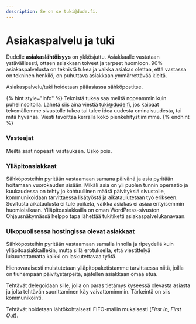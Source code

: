```yaml
---
description: Se on se tuki@dude.fi.
---
```


# Asiakaspalvelu ja tuki

Dudelle **asiakaslähtöisyys** on ykkösjuttu. Asiakkaalle vastataan ystävällisesti, ottaen asiakkaan toiveet ja tarpeet huomioon. 90% asiakaspalvelusta on teknistä tukea ja vaikka asiakas olettaa, että vastassa on tekninen henkilö, on puhuttava asiakkaan ymmärrettävää kieltä.

Asiakaspalvelu/tuki hoidetaan pääasiassa sähköpostitse.

{% hint style="info" %}
Teknistä tukea saa meiltä nopeammin kuin puhelinsoitolla. Lähetä siis aina viestiä [tuki@dude.fi](mailto:tuki@dude.fi), jos kaipaat tekemällemme sivustolle tukea tai tulee idea uudesta ominaisuudesta, tai mitä hyvänsä. Viesti tavoittaa kerralla koko pienkehitystiimimme.
{% endhint %}

### Vasteajat

Meiltä saat nopeasti vastauksen. Usko pois.

### **Ylläpitoasiakkaat**

Sähköposteihin pyritään vastaamaan samana päivänä ja asia pyritään hoitamaan vuorokauden sisään. Mikäli asia on yli puolen tunnin operaatio ja kuukaudessa on tehty jo kohtuullinen määrä päivityksiä sivustolle, kommunikoidaan tarvittaessa lisätyöstä ja aikataulutetaan työ erikseen. Sovitusta aikataulusta ei tule poiketa, vaikka asiakas ei asiaa erityisemmin huomioisikaan. Ylläpitoasiakkailla on oman WordPress-sivuston Ohjausnäkymässä helppo tapa lähettää tukitiketti asiakaspalvelukanavaan.

### **Ulkopuolisessa hostingissa olevat asiakkaat**

Sähköposteihin pyritään vastaamaan samalla innolla ja ripeydellä kuin ylläpitoasiakkaillekin, mutta sillä erotuksella, että viestittelyä lukuunottamatta kaikki on laskutettavaa työtä.

Hienovaraisesti muistutetaan ylläpitopaketistamme tarvittaessa niitä, joilla on tiuhempaan päivitystarpeita, ajatellen asiakkaan omaa etua.

Tehtävät delegoidaan sille, jolla on paras tietämys kyseessä olevasta asiasta ja jolta tehtävän suorittaminen käy vaivattomimmin. Tärkeintä on siis kommunikointi.

Tehtävät hoidetaan lähtökohtaisesti FIFO-mallin mukaisesti (_First In, First Out_).
